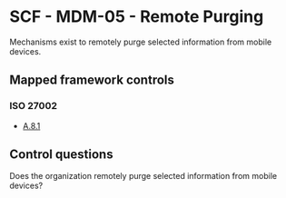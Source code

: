 # SCF - MDM-05 - Remote Purging
Mechanisms exist to remotely purge selected information from mobile devices. 
## Mapped framework controls
### ISO 27002
- [A.8.1](../iso27002/a-8.md#a81)
  
## Control questions
Does the organization remotely purge selected information from mobile devices? 
  